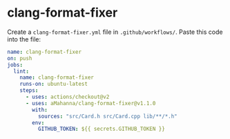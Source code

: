 # clang-format-fixer

Create a `clang-format-fixer.yml` file in `.github/workflows/`.
Paste this code into the file:

```yml
name: clang-format-fixer
on: push
jobs:
  lint:
    name: clang-format-fixer
    runs-on: ubuntu-latest
    steps:
      - uses: actions/checkout@v2
      - uses: aMahanna/clang-format-fixer@v1.1.0
        with:
          sources: "src/Card.h src/Card.cpp lib/**/*.h"
        env:
          GITHUB_TOKEN: ${{ secrets.GITHUB_TOKEN }}
```
